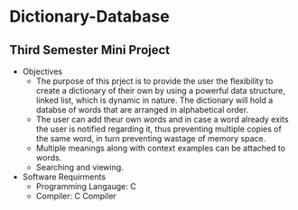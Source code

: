 # Dictionary-Database
## Third Semester Mini Project
* Objectives 
  * The purpose of this prject is to provide the user the flexibility to create a dictionary of their own by using a powerful data structure, linked list, which is dynamic in nature. The dictionary will hold a databse of words that are arranged in alphabetical order. 
  * The user can add theur own words and in case a word already exits the user is notified regarding it, thus preventing multiple copies of the same word, in turn preventing wastage of memory space.
  * Multiple meanings along with context examples can be attached to words.
  * Searching and viewing.
* Software Requirments
  * Programming Langauge: C
  * Compiler: C Compiler 
